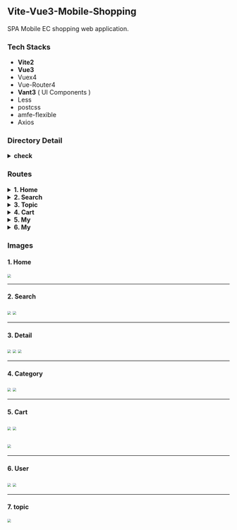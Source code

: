 ## Vite-Vue3-Mobile-Shopping

SPA Mobile EC shopping web application.

### Tech Stacks

- **Vite2**
- **Vue3**
- Vuex4
- Vue-Router4
- **Vant3** ( UI Components )
- Less
- postcss
- amfe-flexible
- Axios

### Directory Detail

<details>
<summary><b>check</b></summary>

```js
|- api
    |- home
    |- popup
    |- categary
    |- detail
    |- cart
    |- user
    ...
|- components
    |- Cards
    |- Empty
    |- Menu
    |- Form
    |- Nav
    |- Tabbar
    |- Tips
    |- Swiper
    ...
|- hooks
    |- useHomeListDetail.js
    |- usePopupKeywords.js
    |- usePopupResult.js
    |- useGoodDetail.js
    |- useGrid.js
    ...
|- utils
    |- request.js // network request
    |- filters
        ...
    |- handleUserGridItems
        ...
    |- loading
    |- navagation gard
    ...
|- store
    |- index.js // vuex
|- views
    |- Home
    |- Popup // search popup
    |- Category
    |- Topics
    |- Detail
    |- Cart
    |- User
    |- UserGrid
        |- UserInfo
        |- Orders
        |- Coupons
        |- Location
    ...
|- App.vue
|- main.js
...
```

</details>

### Routes

<details>
<summary><b>1. Home</b></summary>
</details>

<details>
<summary><b>2. Search</b></summary>
</details>

<details>
<summary><b>3. Topic</b></summary>
</details>

<details>
<summary><b>4. Cart</b></summary>
</details>

<details>
<summary><b>5. My</b></summary>
</details>

<details>
<summary><b>6. My</b></summary>
</details>

### Images

#### 1. Home

<img src="./public/images/home-01.png" style="zoom:50%;" />

---

#### 2. Search

<img src="./public/images/home-search.png" style="zoom:50%;" />

<img src="./public/images/home-search-list.png" style="zoom:50%;" />

---

#### 3. Detail

<img src="./public/images/detail-01.png" style="zoom:50%;" />

<img src="./public/images/detail-02.png" style="zoom:50%;" />

<img src="./public/images/detail-sku.png" style="zoom:50%;" />

---

#### 4. Category

<img src="./public/images/category-01.png" style="zoom:50%;" />

<img src="./public/images/category-02.png" style="zoom:50%;" />

---

#### 5. Cart

<img src="./public/images/navagation-guard.png" style="zoom:50%;" />

<img src="./public/images/cart-01.png" style="zoom:50%;" />

## <img src="./public/images/cart-02.png" style="zoom:50%;" />

---

#### 6. User

<img src="./public/images/user-login.png" style="zoom:50%;" />

<img src="./public/images/user-info.png" style="zoom:50%;" />

---

#### 7. topic

<img src="./public/images/topic-01.png" style="zoom:50%;" />
